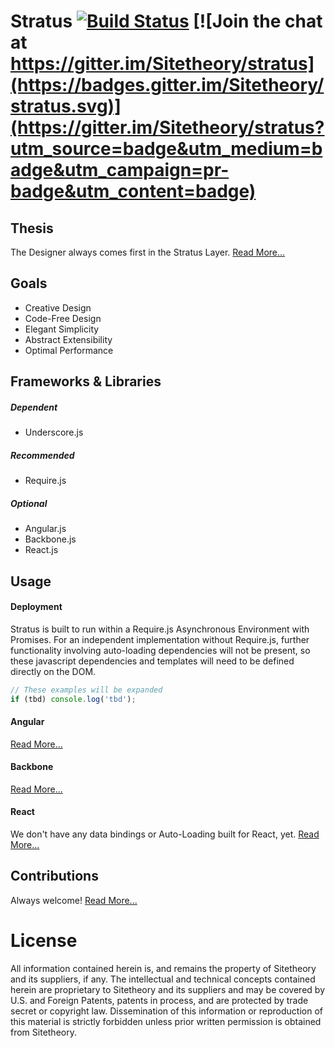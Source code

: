 # Stratus [![Build Status](https://travis-ci.org/Sitetheory/stratus.svg?branch=master)](https://travis-ci.org/Sitetheory/stratus) [![Join the chat at https://gitter.im/Sitetheory/stratus](https://badges.gitter.im/Sitetheory/stratus.svg)](https://gitter.im/Sitetheory/stratus?utm_source=badge&utm_medium=badge&utm_campaign=pr-badge&utm_content=badge)

## Thesis

The Designer always comes first in the Stratus Layer.  [Read More...](docs/Thesis.md)

## Goals

* Creative Design
* Code-Free Design
* Elegant Simplicity
* Abstract Extensibility
* Optimal Performance

## Frameworks & Libraries

##### Dependent

* Underscore.js

##### Recommended

* Require.js

##### Optional

* Angular.js
* Backbone.js
* React.js

## Usage

#### Deployment

Stratus is built to run within a Require.js Asynchronous Environment with Promises.  For an independent implementation without Require.js, further functionality involving auto-loading dependencies will not be present, so these javascript dependencies and templates will need to be defined directly on the DOM. 

```js
// These examples will be expanded
if (tbd) console.log('tbd');
```

#### Angular

[Read More...](docs/Angular.md)

#### Backbone

[Read More...](docs/Backbone.md)

#### React

We don't have any data bindings or Auto-Loading built for React, yet. [Read More...](docs/React.md)

## Contributions

Always welcome!  [Read More...](docs/Contributing.md)

# License

All information contained herein is, and remains the property of Sitetheory and its suppliers, if any. The intellectual and technical concepts contained herein are proprietary to Sitetheory and its suppliers and may be covered by U.S. and Foreign Patents, patents in process, and are protected by trade secret or copyright law.  Dissemination of this information or reproduction of this material is strictly forbidden unless prior written permission is obtained from Sitetheory.